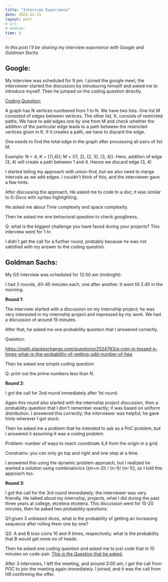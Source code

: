 ```yaml
---
title: "Interview Experience"
date: 2021-12-15
layout: post
# url:
# medium: 
time: 4
---
```


_In this post I'll be sharing my interview experience with Google and Goldman Sachs_

## **Google:**

My interview was scheduled for 9 pm. I joined the google meet; the interviewer started the discussion by introducing himself and asked me to introduce myself. Then he<!--break--> jumped on the coding question directly.

[Coding Question:](https://www.careercup.com/question?id=5735650041528320)

A graph has N vertices numbered from 1 to N. We have two lists. One list M consisted of edges between vertices. The other list, K, consists of restricted paths. We have to add edges one by one from M and check whether the addition of the particular edge leads to a path between the restricted vertices given in K. If it creates a path, we have to discard the edge.

One needs to find the total edge in the graph after processing all pairs of list M.

Example: N = 4; K = {(1,4)}; M = {(1, 2), (2, 3), (3, 4)}. Here, addition of edge (3, 4) will create a path between 1 and 4. Hence we discard edge (3, 4)

I started telling my approach with union-find, but we also need to merge intervals as we add edges. I couldn't think of this, and the interviewer gave a few hints.

After discussing the approach, He asked me to code to a doc; it was similar to G-Docs with syntax highlighting.

He asked me about Time complexity and space complexity.

Then he asked me one behavioral question to check googliness.

Q: what is the biggest challenge you have faced during your projects? This interview went for 1 hr.

I didn't get the call for a further round, probably because he was not satisfied with my answer to the coding question.

## Goldman Sachs:

My GS interview was scheduled for 12:00 am (midnight).

I had 3 rounds, 40-45 minutes each, one after another. It went till 2:45 in the morning.

**Round 1:**

The interview started with a discussion on my internship project; he was very interested in my internship project and impressed by my work. We had a discussion of around 15 minutes.

After that, he asked me one probability question that I answered correctly.

Question:

https://math.stackexchange.com/questions/2524783/a-coin-is-tossed-n-times-what-is-the-probability-of-getting-odd-number-of-hea

Then he asked one simple coding question

Q: print out the prime numbers less than N.

**Round 2:**

I got the call for 2nd round immediately after 1st round.

Again this round also started with the internship project discussion, then a probability question that I don't remember exactly; it was based on uniform distribution. I answered this correctly; the interviewer was helpful; he gave hints wherever I got stuck.

Then he asked me a problem that he intended to ask as a PnC problem, but I answered it assuming it was a coding problem.

Problem: number of ways to reach coordinate 4,4 from the origin in a grid.

Constrains: you can only go top and right and one step at a time.

I answered this using the dynamic problem approach, but I realized he wanted a solution using combinatorics {(m+n-2)! / (n-1)! (m-1)}, so I told this approach too.

**Round 3:**

I got the call for the 3rd round immediately; the interviewer was very friendly. He talked about my internship, projects, what I did during the past three years at college, etcetera etcetera. This discussion went for 15-20 minutes, then he asked two probability questions:

Q1:given 3 unbiased dices, what is the probability of getting an increasing sequence after rolling them one by one?

Q2: A and B toss coins 10 and 9 times, respectively; what is the probability that B would get more no of heads.

Then he asked one coding question and asked me to just code that in 10 minutes on code-pair.
[This is the Question that he asked.](https://www.geeksforgeeks.org/smallest-subarray-with-all-occurrences-of-a-most-frequent-element/)

After 3 interviews, I left the meeting, and around 3:00 am, I got the call from POC to join the meeting again immediately. I joined, and it was the call from HR confirming the offer.
